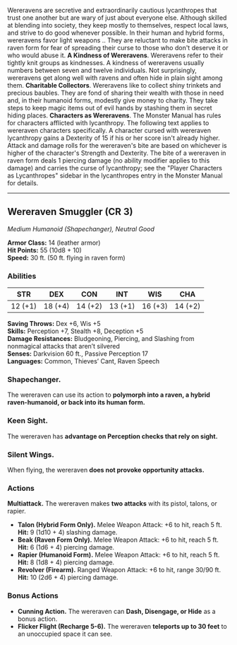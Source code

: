 Wereravens are secretive and extraordinarily cautious lycanthropes that trust one another but are wary of just about everyone else. Although skilled at blending into society, they keep mostly to themselves, respect local laws, and strive to do good whenever possible.
In their human and hybrid forms, wereravens favor light weapons .. They are reluctant to make bite attacks in raven form for fear of spreading their curse to those who don't deserve it or who would abuse it.
**A Kindness of Wereravens**. Wereravens refer to their tightly knit groups as kindnesses. A kindness of wereravens usually numbers between seven and twelve individuals. Not surprisingly, wereravens get along well with ravens and often hide in plain sight among them.
**Charitable Collectors**. Wereravens like to collect shiny trinkets and precious baubles. They are fond of sharing their wealth with those in need and, in their humanoid forms, modestly give money to charity. They take steps to keep magic items out of evil hands by stashing them in secret hiding places.
**Characters as Wereravens**. The Monster Manual has rules for characters afflicted with lycanthropy. The following text applies to wereraven characters specifically.
A character cursed with wereraven lycanthropy gains a Dexterity of 15 if his or her score isn't already higher. Attack and damage rolls for the wereraven's bite are based on whichever is higher of the character's Strength and Dexterity. The bite of a wereraven in raven form deals 1 piercing damage (no ability modifier applies to this damage) and carries the curse of lycanthropy; see the "Player Characters as Lycanthropes" sidebar in the lycanthropes entry in the Monster Manual for details.

---

## **Wereraven Smuggler (CR 3)**

_Medium Humanoid (Shapechanger), Neutral Good_

**Armor Class:** 14 (leather armor)  
**Hit Points:** 55 (10d8 + 10)  
**Speed:** 30 ft. (50 ft. flying in raven form)

### **Abilities**

|STR|DEX|CON|INT|WIS|CHA|
|---|---|---|---|---|---|
|12 (+1)|18 (+4)|14 (+2)|13 (+1)|16 (+3)|14 (+2)|

**Saving Throws:** Dex +6, Wis +5  
**Skills:** Perception +7, Stealth +8, Deception +5  
**Damage Resistances:** Bludgeoning, Piercing, and Slashing from nonmagical attacks that aren’t silvered  
**Senses:** Darkvision 60 ft., Passive Perception 17  
**Languages:** Common, Thieves’ Cant, Raven Speech

### **Shapechanger.**
The wereraven can use its action to **polymorph into a raven, a hybrid raven-humanoid, or back into its human form.**

### **Keen Sight.**
The wereraven has **advantage on Perception checks that rely on sight.**

### **Silent Wings.**
When flying, the wereraven **does not provoke opportunity attacks.**

### **Actions**
**Multiattack.** The wereraven makes **two attacks** with its pistol, talons, or rapier.
- **Talon (Hybrid Form Only).** Melee Weapon Attack: +6 to hit, reach 5 ft. **Hit:** 9 (1d10 + 4) slashing damage.
- **Beak (Raven Form Only).** Melee Weapon Attack: +6 to hit, reach 5 ft. **Hit:** 6 (1d6 + 4) piercing damage.
- **Rapier (Humanoid Form).** Melee Weapon Attack: +6 to hit, reach 5 ft. **Hit:** 8 (1d8 + 4) piercing damage.
- **Revolver (Firearm).** Ranged Weapon Attack: +6 to hit, range 30/90 ft. **Hit:** 10 (2d6 + 4) piercing damage.

### **Bonus Actions**
- **Cunning Action.** The wereraven can **Dash, Disengage, or Hide** as a bonus action.
- **Flicker Flight (Recharge 5-6).** The wereraven **teleports up to 30 feet** to an unoccupied space it can see.